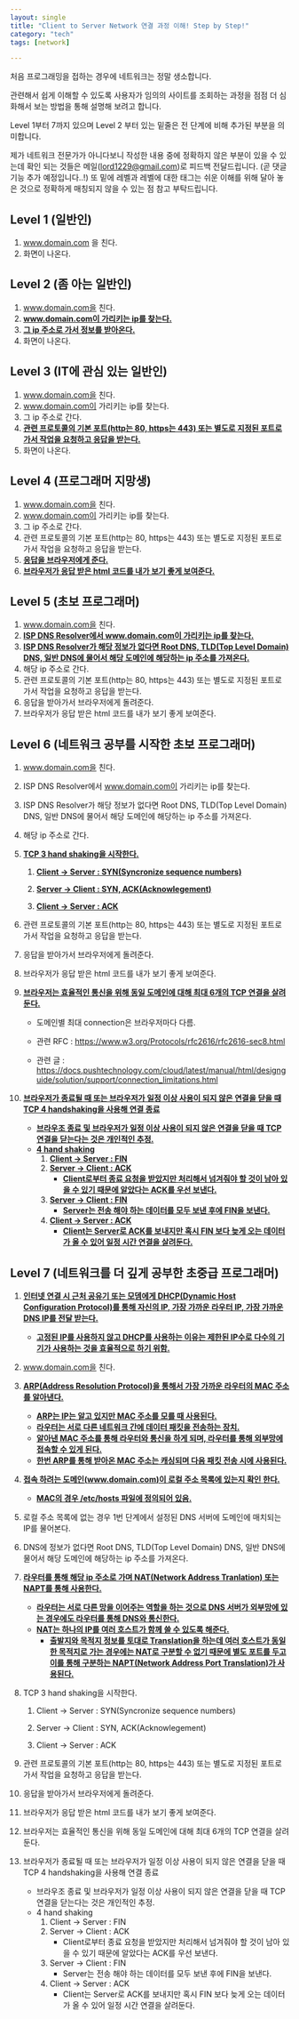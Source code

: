```yaml
---
layout: single
title: "Client to Server Network 연결 과정 이해! Step by Step!"
category: "tech"
tags: [network]

---
```


처음 프로그래밍을 접하는 경우에 네트워크는 정말 생소합니다. 

관련해서 쉽게 이해할 수 있도록 사용자가 임의의 사이트를 조회하는 과정을 점점 더 심화해서 보는 방법을 통해 설명해 보려고 합니다.

Level 1부터 7까지 있으며 Level 2 부터 있는 밑줄은 전 단계에 비해 추가된 부분을 의미합니다. 

제가 네트워크 전문가가 아니다보니 작성한 내용 중에 정확하지 않은 부분이 있을 수 있는데 확인 되는 것들은 메일(lord1229@gmail.com)로 피드백 전달드립니다. (곧 댓글 기능 추가 예정입니다..!) 또 밑에 레벨과 레벨에 대한 태그는 쉬운 이해를 위해 달아 놓은 것으로 정확하게 매칭되지 않을 수 있는 점 참고 부탁드립니다.

## Level 1 (일반인)

1. www.domain.com 을 친다.
2. 화면이 나온다.

## Level 2 (좀 아는 일반인)

1. www.domain.com을 친다.
2. <u>**www.domain.com이 가리키는 ip를 찾는다.**</u>
3. <u>**그 ip 주소로 가서 정보를 받아온다.**</u>
4. 화면이 나온다.

## Level 3 (IT에 관심 있는 일반인)

1. www.domain.com을 친다.
2. www.domain.com이 가리키는 ip를 찾는다.
3. 그 ip 주소로 간다.
4. <u>**관련 프로토콜의 기본 포트(http는 80, https는 443) 또는 별도로 지정된 포트로 가서 작업을 요청하고 응답을 받는다.**</u>
5. 화면이 나온다.

## Level 4 (프로그래머 지망생)

1. www.domain.com을 친다.
2. www.domain.com이 가리키는 ip를 찾는다.
3. 그 ip 주소로 간다.
4. 관련 프로토콜의 기본 포트(http는 80, https는 443) 또는 별도로 지정된 포트로 가서 작업을 요청하고 응답을 받는다.
5. <u>**응답을 브라우저에게 준다.**</u>
6. **<u>브라우저가 응답 받은 html 코드를 내가 보기 좋게 보여준다.</u>**

## Level 5 (초보 프로그래머)

1. www.domain.com을 친다.
2. <u>**ISP DNS Resolver에서 www.domain.com이 가리키는 ip를 찾는다.**</u>
3. <u>**ISP DNS Resolver가 해당 정보가 없다면 Root DNS, TLD(Top Level Domain) DNS, 일반 DNS에 물어서 해당 도메인에 해당하는 ip 주소를 가져온다.**</u>
4. 해당 ip 주소로 간다.
5. 관련 프로토콜의 기본 포트(http는 80, https는 443) 또는 별도로 지정된 포트로 가서 작업을 요청하고 응답을 받는다.
6. 응답을 받아가서 브라우저에게 돌려준다.
7. 브라우저가 응답 받은 html 코드를 내가 보기 좋게 보여준다.

## Level 6 (네트워크 공부를 시작한 초보 프로그래머)

1. www.domain.com을 친다.

2. ISP DNS Resolver에서 www.domain.com이 가리키는 ip를 찾는다.

3. ISP DNS Resolver가 해당 정보가 없다면 Root DNS, TLD(Top Level Domain) DNS, 일반 DNS에 물어서 해당 도메인에 해당하는 ip 주소를 가져온다.

4. 해당 ip 주소로 간다.

5. <u>**TCP 3 hand shaking을 시작한다.**</u>

   1. <u>**Client -> Server : SYN(Syncronize sequence numbers)**</u> 

   2. <u>**Server -> Client :  SYN, ACK(Acknowlegement)**</u>

   3. <u>**Client -> Server : ACK**</u>

6. 관련 프로토콜의 기본 포트(http는 80, https는 443) 또는 별도로 지정된 포트로 가서 작업을 요청하고 응답을 받는다.

7. 응답을 받아가서 브라우저에게 돌려준다.

8. 브라우저가 응답 받은 html 코드를 내가 보기 좋게 보여준다.

9. **<u>브라우저는 효율적인 통신을 위해 동일 도메인에 대해 최대 6개의 TCP 연결을 살려둔다.</u>**

   - 도메인별 최대 connection은 브라우저마다 다름.

   - 관련 RFC : https://www.w3.org/Protocols/rfc2616/rfc2616-sec8.html

   - 관련 글 : https://docs.pushtechnology.com/cloud/latest/manual/html/designguide/solution/support/connection_limitations.html

10. **<u>브라우저가 종료될 때 또는 브라우저가 일정 이상 사용이 되지 않은 연결을 닫을 때 TCP 4 handshaking을 사용해 연결 종료</u>**

    - <u>**브라우조 종료 및 브라우저가 일정 이상 사용이 되지 않은 연결을 닫을 때 TCP 연결을 닫는다는 것은 개인적인 추정.**</u>
    - <u>**4 hand shaking**</u>
      1. <u>**Client -> Server : FIN**</u>
      2. <u>**Server -> Client : ACK**</u>
         - <u>**Client로부터 종료 요청을 받았지만 처리해서 넘겨줘야 할 것이 남아 있을 수 있기 때문에 알았다는 ACK를 우선 보낸다.**</u>
      3. <u>**Server -> Client : FIN**</u>
         - <u>**Server는 전송 해야 하는 데이터를 모두 보낸 후에 FIN을 보낸다.**</u>
      4. <u>**Client -> Server : ACK**</u>
         - <u>**Client는 Server로 ACK를 보내지만 혹시 FIN 보다 늦게 오는 데이터가 올 수 있어 일정 시간 연결을 살려둔다.**</u>

## Level 7 (네트워크를 더 깊게 공부한 초중급 프로그래머)

1. <u>**인터넷 연결 시 근처 공유기 또는 모뎀에게 DHCP(Dynamic Host  Configuration Protocol)를 통해 자신의 IP, 가장 가까운 라우터 IP, 가장 가까운 DNS IP를 전달 받는다.**</u>

   - <u>**고정된 IP를 사용하지 않고 DHCP를 사용하는 이유는 제한된 IP수로 다수의 기기가 사용하는 것을 효율적으로 하기 위함.**</u>

2. www.domain.com을 친다.

3. <u>**ARP(Address Resolution Protocol)을 통해서 가장 가까운 라우터의 MAC 주소를 알아낸다.**</u>

   - <u>**ARP는 IP는 알고 있지만 MAC 주소를 모를 때 사용된다.**</u>
   - <u>**라우터는 서로 다른 네트워크 간에 데이터 패킷을 전송하는 장치.**</u>
   - <u>**알아낸 MAC 주소를 통해 라우터와 통신을 하게 되며, 라우터를 통해 외부망에 접속할 수 있게 된다.**</u>
   - <u>**한번 ARP를 통해 받아온 MAC 주소는 캐싱되며 다음 패킷 전송 시에 사용된다.**</u>

4. <u>**접속 하려는 도메인(www.domain.com)이 로컬 주소 목록에 있는지 확인 한다.**</u>

   -  <u>**MAC의 경우 /etc/hosts 파일에 정의되어 있음.**</u>

5. 로컬 주소 목록에 없는 경우 1번 단계에서 설정된 DNS 서버에 도메인에 매치되는 IP를 물어본다.

6. DNS에 정보가 없다면 Root DNS, TLD(Top Level Domain) DNS, 일반 DNS에 물어서 해당 도메인에 해당하는 ip 주소를 가져온다.

7. <u>**라우터를 통해 해당 ip 주소로 가며 NAT(Network Address Tranlation) 또는 NAPT를 통해 사용한다.**</u>

   - <u>**라우터는 서로 다른 망을 이어주는 역할을 하는 것으로 DNS 서버가 외부망에 있는 경우에도 라우터를 통해 DNS와 통신한다.**</u>
   - <u>**NAT는 하나의 IP를 여러 호스트가 함께 쓸 수 있도록 해준다.**</u>
     - <u>**출발지와 목적지 정보를 토대로 Translation을 하는데 여러 호스트가 동일한 목적지로 가는 경우에는 NAT로 구분할 수 없기 때문에 별도 포트를 두고 이를 통해 구분하는 NAPT(Network Address Port Translation)가 사용된다.**</u>

8. TCP 3 hand shaking을 시작한다.

   1. Client -> Server : SYN(Syncronize sequence numbers) 

   2. Server -> Client :  SYN, ACK(Acknowlegement)

   3. Client -> Server : ACK

9. 관련 프로토콜의 기본 포트(http는 80, https는 443) 또는 별도로 지정된 포트로 가서 작업을 요청하고 응답을 받는다.

10. 응답을 받아가서 브라우저에게 돌려준다.

11. 브라우저가 응답 받은 html 코드를 내가 보기 좋게 보여준다.

12. 브라우저는 효율적인 통신을 위해 동일 도메인에 대해 최대 6개의 TCP 연결을 살려둔다.

13. 브라우저가 종료될 때 또는 브라우저가 일정 이상 사용이 되지 않은 연결을 닫을 때 TCP 4 handshaking을 사용해 연결 종료

    - 브라우조 종료 및 브라우저가 일정 이상 사용이 되지 않은 연결을 닫을 때 TCP 연결을 닫는다는 것은 개인적인 추정.
    - 4 hand shaking
      1. Client -> Server : FIN
      2. Server -> Client : ACK
         - Client로부터 종료 요청을 받았지만 처리해서 넘겨줘야 할 것이 남아 있을 수 있기 때문에 알았다는 ACK를 우선 보낸다.
      3. Server -> Client : FIN
         - Server는 전송 해야 하는 데이터를 모두 보낸 후에 FIN을 보낸다.
      4. Client -> Server : ACK
         - Client는 Server로 ACK를 보내지만 혹시 FIN 보다 늦게 오는 데이터가 올 수 있어 일정 시간 연결을 살려둔다.